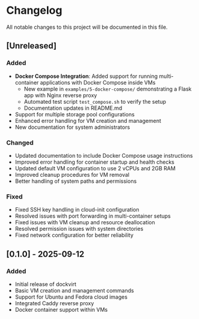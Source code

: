 # Changelog

All notable changes to this project will be documented in this file.

## [Unreleased]

### Added
- **Docker Compose Integration**: Added support for running multi-container applications with Docker Compose inside VMs
  - New example in `examples/5-docker-compose/` demonstrating a Flask app with Nginx reverse proxy
  - Automated test script `test_compose.sh` to verify the setup
  - Documentation updates in README.md
- Support for multiple storage pool configurations
- Enhanced error handling for VM creation and management
- New documentation for system administrators

### Changed
- Updated documentation to include Docker Compose usage instructions
- Improved error handling for container startup and health checks
- Updated default VM configuration to use 2 vCPUs and 2GB RAM
- Improved cleanup procedures for VM removal
- Better handling of system paths and permissions

### Fixed
- Fixed SSH key handling in cloud-init configuration
- Resolved issues with port forwarding in multi-container setups
- Fixed issues with VM cleanup and resource deallocation
- Resolved permission issues with system directories
- Fixed network configuration for better reliability

## [0.1.0] - 2025-09-12

### Added
- Initial release of dockvirt
- Basic VM creation and management commands
- Support for Ubuntu and Fedora cloud images
- Integrated Caddy reverse proxy
- Docker container support within VMs
